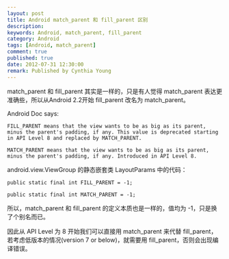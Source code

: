 ```yaml
---
layout: post
title: Android match_parent 和 fill_parent 区别
description: 
keywords: Android, match_parent, fill_parent
category: Android
tags: [Android, match_parent]
comment: true
published: true
date: 2012-07-31 12:30:00
remark: Published by Cynthia Young
---
```


match_parent 和 fill_parent 其实是一样的，只是有人觉得 match_parent 表达更准确些，所以从Android 2.2开始 fill_parent 改名为 match_parent。

Android Doc says: 

	FILL_PARENT means that the view wants to be as big as its parent, minus the parent's padding, if any. This value is deprecated starting in API Level 8 and replaced by MATCH_PARENT.

	MATCH_PARENT means that the view wants to be as big as its parent, minus the parent's padding, if any. Introduced in API Level 8.

android.view.ViewGroup 的静态嵌套类 LayoutParams 中的代码：

	public static final int FILL_PARENT = -1;

	public static final int MATCH_PARENT = -1;

所以，match_parent 和 fill_parent 的定义本质也是一样的，值均为 -1，只是换了个别名而已。

因此从 API Level 为 8 开始我们可以直接用 match_parent 来代替 fill_parent，若考虑低版本的情况(version 7 or below)，就需要用 fill_parent，否则会出现编译错误。




